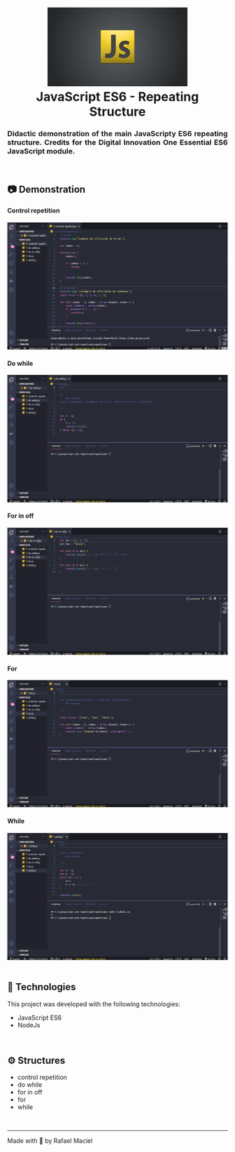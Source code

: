 <h1 align="center">
  <img alt="" title="JavaScript_ES6_RepetitionStructure" src=".github/demostration_aplication.png" width="320px" />
  <br>
  JavaScript ES6 - Repeating Structure
</h1>

<h3 align="justify">
Didactic demonstration of the main JavaScripty ES6 repeating structure. Credits for the Digital Innovation One Essential ES6 JavaScript module.
</h3>

<br>

## 📷 Demonstration

<div align="center" >
<h4 align="left"> Control repetition </h4>
  <img src=".github/demostration_aplication_1.gif">
  <br>
<h4 align="left" > Do while </h4>  
  <img src=".github/demostration_aplication_2.gif">
  <br>
<h4 align="left"> For in off </h4>
  <img src=".github/demostration_aplication_3.gif">
  <br>
<h4 align="left"> For </h4>
  <img src=".github/demostration_aplication_4.gif">
  <br>
<h4 align="left"> While </h4>
  <img src=".github/demostration_aplication_5.gif">
  <br>
</div>
<br>

## 🚀 Technologies

This project was developed with the following technologies:

- JavaScript ES6
- NodeJs

<br>

## ⚙ Structures
- control repetition
- do while
- for in off
- for
- while

<br>

---

Made with 💜 by Rafael Maciel
